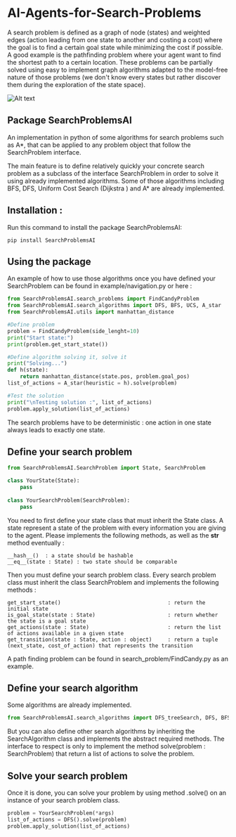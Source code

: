 # AI-Agents-for-Search-Problems
A search problem is defined as a graph of node (states) and weighted edges (action leading from one state to another and costing a cost) where the goal is to find a certain goal state while minimizing the cost if possible. A good example is the pathfinding problem where your agent want to find the shortest path to a certain location. 
These problems can be partially solved using easy to implement graph algorithms adapted to the model-free nature of those problems (we don't know every states but rather discover them during the exploration of the state space).

![Alt text](search_pb.png)

## Package SearchProblemsAI
An implementation in python of some algorithms for search problems such as A*, that can be applied to any problem object that follow the SearchProblem interface.

The main feature is to define relatively quickly your concrete search problem as a subclass of the interface SearchProblem in order to solve it using already implemented algorithms. Some of those algorithms including BFS, DFS, Uniform Cost Search (Dijkstra ) and A* are already implemented.

## Installation :
Run this command to install the package SearchProblemsAI:

    pip install SearchProblemsAI

## Using the package 
An example of how to use those algorithms once you have defined your SearchProblem can be found in example/navigation.py or here :

```python
from SearchProblemsAI.search_problems import FindCandyProblem
from SearchProblemsAI.search_algorithms import DFS, BFS, UCS, A_star
from SearchProblemsAI.utils import manhattan_distance

#Define problem
problem = FindCandyProblem(side_lenght=10)
print("Start state:")
print(problem.get_start_state())

#Define algorithm solving it, solve it
print("Solving...")
def h(state):
    return manhattan_distance(state.pos, problem.goal_pos)
list_of_actions = A_star(heuristic = h).solve(problem)

#Test the solution
print("\nTesting solution :", list_of_actions)
problem.apply_solution(list_of_actions)
```

The search problems have to be deterministic : one action in one state always leads to exactly one state.



## Define your search problem
```python
from SearchProblemsAI.SearchProblem import State, SearchProblem

class YourState(State):
    pass
    
class YourSearchProblem(SearchProblem):  
    pass
```

You need to first define your state class that must inherit the State class. A state represent a state of the problem with every information you are giving to the agent. Please implements the following methods, as well as the __str__ method eventually :

    __hash__()  : a state should be hashable
    __eq__(state : State) : two state should be comparable
      
Then you must define your search problem class. Every search problem class must inherit the class SearchProblem and implements the following methods :

    get_start_state()                                  : return the initial state
    is_goal_state(state : State)                       : return whether the state is a goal state
    get_actions(state : State)                         : return the list of actions available in a given state
    get_transition(state : State, action : object)     : return a tuple (next_state, cost_of_action) that represents the transition
      
A path finding problem can be found in search_problem/FindCandy.py as an example.
      

## Define your search algorithm
Some algorithms are already implemented.
```python
from SearchProblemsAI.search_algorithms import DFS_treeSearch, DFS, BFS, DepthLimitedDFS, IDDFS, UCS, A_star
```

But you can also define other search algorithms by inheriting the SearchAlgorithm class and implements the abstract required methods. The interface to respect is only to implement the method solve(problem : SearchProblem) that return a list of actions to solve the problem.


## Solve your search problem
Once it is done, you can solve your problem by using method .solve() on an instance of your search problem class.
````python
problem = YourSearchProblem(*args)
list_of_actions = DFS().solve(problem)
problem.apply_solution(list_of_actions)
````
